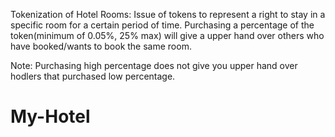 Tokenization of Hotel Rooms:
Issue of tokens to represent a right to stay in a specific room for a certain period of time. Purchasing a percentage of the token(minimum of 0.05%, 25% max) will give a upper hand over others who have booked/wants to book the same room.

Note: Purchasing high percentage does not give you upper hand over hodlers that purchased low percentage.
# My-Hotel
